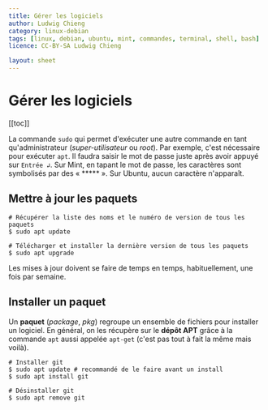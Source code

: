 ```yaml
---
title: Gérer les logiciels
author: Ludwig Chieng
category: linux-debian
tags: [linux, debian, ubuntu, mint, commandes, terminal, shell, bash]
licence: CC-BY-SA Ludwig Chieng

layout: sheet
---
```


# Gérer les logiciels

[[toc]]

La commande `sudo` qui permet d'exécuter une autre commande en tant qu'administrateur (*super-utilisateur* ou *root*). Par exemple, c'est nécessaire pour exécuter `apt`. Il faudra saisir le mot de passe juste après avoir appuyé sur `Entrée ↲`. Sur Mint, en tapant le mot de passe, les caractères sont symbolisés par des « \*\*\*\*\* ». Sur Ubuntu, aucun caractère n'apparaît.


## Mettre à jour les paquets

``` shell
# Récupérer la liste des noms et le numéro de version de tous les paquets
$ sudo apt update

# Télécharger et installer la dernière version de tous les paquets
$ sudo apt upgrade
```

Les mises à jour doivent se faire de temps en temps, habituellement, une fois par semaine.


## Installer un paquet

Un **paquet** (*package*, *pkg*) regroupe un ensemble de fichiers pour installer un logiciel. En général, on les récupère sur le **dépôt APT** grâce à la commande `apt` aussi appelée `apt-get` (c'est pas tout à fait la même mais voilà).

``` shell
# Installer git
$ sudo apt update # recommandé de le faire avant un install
$ sudo apt install git
```

``` shell
# Désinstaller git
$ sudo apt remove git
```
